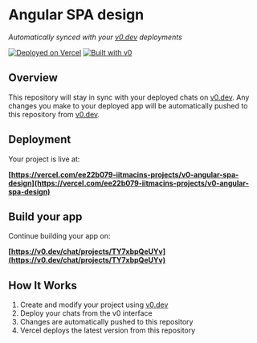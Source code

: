 # Angular SPA design

*Automatically synced with your [v0.dev](https://v0.dev) deployments*

[![Deployed on Vercel](https://img.shields.io/badge/Deployed%20on-Vercel-black?style=for-the-badge&logo=vercel)](https://vercel.com/ee22b079-iitmacins-projects/v0-angular-spa-design)
[![Built with v0](https://img.shields.io/badge/Built%20with-v0.dev-black?style=for-the-badge)](https://v0.dev/chat/projects/TY7xbpQeUYv)

## Overview

This repository will stay in sync with your deployed chats on [v0.dev](https://v0.dev).
Any changes you make to your deployed app will be automatically pushed to this repository from [v0.dev](https://v0.dev).

## Deployment

Your project is live at:

**[https://vercel.com/ee22b079-iitmacins-projects/v0-angular-spa-design](https://vercel.com/ee22b079-iitmacins-projects/v0-angular-spa-design)**

## Build your app

Continue building your app on:

**[https://v0.dev/chat/projects/TY7xbpQeUYv](https://v0.dev/chat/projects/TY7xbpQeUYv)**

## How It Works

1. Create and modify your project using [v0.dev](https://v0.dev)
2. Deploy your chats from the v0 interface
3. Changes are automatically pushed to this repository
4. Vercel deploys the latest version from this repository